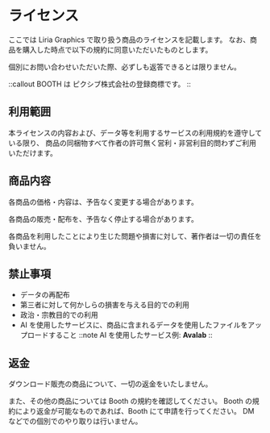# ライセンス

ここでは Liria Graphics で取り扱う商品のライセンスを記載します。
なお、商品を購入した時点で以下の規約に同意いただいたものとします。

個別にお問い合わせいただいた際、必ずしも返答できるとは限りません。

::callout
BOOTH は ピクシブ株式会社の登録商標です。
::

## 利用範囲

本ライセンスの内容および、データ等を利用するサービスの利用規約を遵守している限り、
商品の同梱物すべて作者の許可無く営利・非営利目的問わずご利用いただけます。

## 商品内容

各商品の価格・内容は、予告なく変更する場合があります。

各商品の販売・配布を、予告なく停止する場合があります。

各商品を利用したことにより生じた問題や損害に対して、著作者は一切の責任を負いません。

## 禁止事項

- データの再配布
- 第三者に対して何かしらの損害を与える目的での利用
- 政治・宗教目的での利用
- AI を使用したサービスに、商品に含まれるデータを使用したファイルをアップロードすること
  ::note
  AI を使用したサービス例: **Avalab**
  ::

## 返金

ダウンロード販売の商品について、一切の返金をいたしません。

また、その他の商品については Booth の規約を確認してください。
Booth の規約により返金が可能なものであれば、Booth にて申請を行ってください。
DM などでの個別でのやり取りは行いません。

